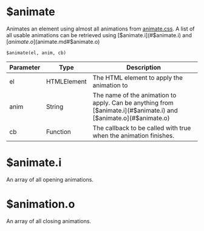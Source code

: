 # $animate

Animates an element using almost all animations from [animate.css](https://animate.style/). A list of all usable animations can be retrieved using [$animate.i](#$animate.i) and [$animate.o]($animate.md#$animate.o)

`$animate(el, anim, cb)`

| Parameter | Type        | Description                                                  |
| --------- | ----------- | ------------------------------------------------------------ |
| el        | HTMLElement | The HTML element to apply the animation to                   |
| anim      | String      | The name of the animation to apply. Can be anything from [$animate.i](#$animate.i) and [$animate.o](#$animate.o) |
| cb        | Function    | The callback to be called with true when the animation finishes. |



# $animate.i

An array of all opening animations.

# $animation.o

An array of all closing animations.

